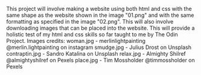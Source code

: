 This project will involve making a website using both html and css with the same shape as
the website shown in the image "01.png" and with the same formatting as specified in
the image "02.png".
This will also involve downloading images that can be placed into the website.
This will provide a holistic test of my html and css skills so far taught to me by The Odin Project.
Images credits:
woman.jpg - merlinlightpainting @merlin.lightpainting on instagram
smudge.jpg - Julius Drost on Unsplash
contraptin.jpg - Sandro Katalina on Unsplash
relax.jpg - Almighty Shilref @almightyshilref on Pexels
place.jpg - Tim Mossholder @timmossholder on Pexels